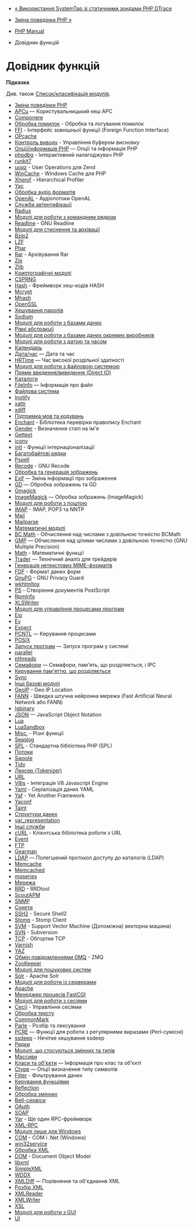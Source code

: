 - [« Використання SystemTap зі статичними зондами PHP DTrace](features.dtrace.systemtap.md)
- [Зміна поведінки PHP »](refs.basic.php.md)

- [PHP Manual](index.md)
- Довідник функцій

# Довідник функцій

**Підказка**

Див. також [Список/класифікація модулів](extensions.md).

- [Зміна поведінки PHP](refs.basic.php.md)
- [APCu](book.apcu.md) — Користувальницький кеш APC
- [Componere](book.componere.md)
- [Обробка помилок](book.errorfunc.md) - Обробка та
логування помилок
- [FFI](book.ffi.md) - Інтерфейс зовнішньої функції (Foreign
Function Interface)
- [OPcache](book.opcache.md)
- [Контроль виводу](book.outcontrol.md) - Управління буфером
висновку
- [Опції/інформація PHP](book.info.md) — Опції та інформація PHP
- [phpdbg](book.phpdbg.md) - Інтерактивний налагоджувач PHP
- [runkit7](book.runkit7.md)
- [uopz](book.uopz.md) - User Operations для Zend
- [WinCache](book.wincache.md) - Windows Cache для PHP
- [Xhprof](book.xhprof.md) - Hierarchical Profiler
- [Yac](book.yac.md)
- [Обробка аудіо форматів](refs.utilspec.audio.md)
- [OpenAL](book.openal.md) - Аудіопотоки OpenAL
- [Служби автентифікації](refs.remote.auth.md)
- [Radius](book.radius.md)
- [Модулі для роботи з командним рядком](refs.utilspec.cmdline.md)
- [Readline](book.readline.md) - GNU Readline
- [Модулі для стиснення та архівації](refs.compression.md)
- [Bzip2](book.bzip2.md)
- [LZF](book.lzf.md)
- [Phar](book.phar.md)
- [Rar](book.rar.md) - Архівування Rar
- [Zip](book.zip.md)
- [Zlib](book.zlib.md)
- [Криптографічні модулі](refs.crypto.md)
- [CSPRNG](book.csprng.md)
- [Hash](book.hash.md) - Фреймворк хеш-кодів HASH
- [Mcrypt](book.mcrypt.md)
- [Mhash](book.mhash.md)
- [OpenSSL](book.openssl.md)
- [Хешування паролів](book.password.md)
- [Sodium](book.sodium.md)
- [Модулі для роботи з базами даних](refs.database.md)
- [Рівні абстракції](refs.database.abstract.md)
- [Модулі для роботи з базами даних окремих виробників](refs.database.vendors.md)
- [Модулі для роботи з датою та часом](refs.calendar.md)
- [Календарь](book.calendar.md)
- [Дата/час](book.datetime.md) — Дата та час
- [HRTime](book.hrtime.md) — Час високої роздільної здатності
- [Модулі для роботи з файловою системою](refs.fileprocess.file.md)
- [Пряме введення/виведення (Direct IO)](book.dio.md)
- [Каталоги](book.dir.md)
- [FileInfo](book.fileinfo.md) — Інформація про файл
- [Файлова система](book.filesystem.md)
- [Inotify](book.inotify.md)
- [xattr](book.xattr.md)
- [xdiff](book.xdiff.md)
- [Підтримка мов та кодувань](refs.international.md)
- [Enchant](book.enchant.md) - Бібліотека перевірки правопису
Enchant
- [Gender](book.gender.md) - Визначення статі на ім'я
- [Gettext](book.gettext.md)
- [iconv](book.iconv.md)
- [intl](book.intl.md) - Функції інтернаціоналізації
- [Багатобайтові рядки](book.mbstring.md)
- [Pspell](book.pspell.md)
- [Recode](book.recode.md) - GNU Recode
- [Обробка та генерація зображень](refs.utilspec.image.md)
- [Exif](book.exif.md) — Зміна інформації про зображення
- [GD](book.image.md) — Обробка зображень та GD
- [Gmagick](book.gmagick.md)
- [ImageMagick](book.imagick.md) — Обробка зображень
(ImageMagick)
- [Модулі для роботи з поштою](refs.remote.mail.md)
- [IMAP](book.imap.md) - IMAP, POP3 та NNTP
- [Mail](book.mail.md)
- [Mailparse](book.mailparse.md)
- [Математичні модулі](refs.math.md)
- [BC Math](book.bc.md) - Обчислення над числами з довільною
точністю BCMath
- [GMP](book.gmp.md) — Обчислення над цілими числами з
довільною точністю (GNU Multiple Precision)
- [Math](book.math.md) - Математичні функції
- [Trader](book.trader.md) — Технічний аналіз для трейдерів
- [Генерація нетекстових MIME-форматів](refs.utilspec.nontext.md)
- [FDF](book.fdf.md) - Формат даних форм
- [GnuPG](book.gnupg.md) - GNU Privacy Guard
- [wkhtmltox](book.wkhtmltox.md)
- [PS](book.ps.md) - Створення документів PostScript
- [RpmInfo](book.rpminfo.md)
- [XLSWriter](book.xlswriter.md)
- [Модулі для управління процесами програм](refs.fileprocess.process.md)
- [Eio](book.eio.md)
- [Ev](book.ev.md)
- [Expect](book.expect.md)
- [PCNTL](book.pcntl.md) — Керування процесами
- [POSIX](book.posix.md)
- [Запуск програм](book.exec.md) — Запуск програм у системі
- [parallel](book.parallel.md)
- [pthreads](book.pthreads.md)
- [Семафори](book.sem.md) — Семафори, пам'ять, що розділяється, і IPC
- [Керування пам'яттю, що розділяється](book.shmop.md)
- [Sync](book.sync.md)
- [Інші базові модулі](refs.basic.other.md)
- [GeoIP](book.geoip.md) - Geo IP Location
- [FANN](book.fann.md) - Швидка штучна нейронна мережа
(Fast Artificial Neural Network або FANN)
- [Igbinary](book.igbinary.md)
- [JSON](book.json.md) — JavaScript Object Notation
- [Lua](book.lua.md)
- [LuaSandbox](book.luasandbox.md)
- [Misc.](book.misc.md) - Різні функції
- [Seaslog](book.seaslog.md)
- [SPL](book.spl.md) - Стандартна бібліотека PHP (SPL)
- [Потоки](book.stream.md)
- [Swoole](book.swoole.md)
- [Tidy](book.tidy.md)
- [Лексер (Tokenizer)](book.tokenizer.md)
- [URL](book.url.md)
- [V8js](book.v8js.md) - Інтеграція V8 Javascript Engine
- [Yaml](book.yaml.md) - Серіалізація даних YAML
- [Yaf](book.yaf.md) - Yet Another Framework
- [Yaconf](book.yaconf.md)
- [Taint](book.taint.md)
- [Структури даних](book.ds.md)
- [var_representation](book.var_representation.md)
- [Інші служби](refs.remote.other.md)
- [cURL](book.curl.md) - Клієнтська бібліотека роботи з URL
- [Event](book.event.md)
- [FTP](book.ftp.md)
- [Gearman](book.gearman.md)
- [LDAP](book.ldap.md) — Полегшений протокол доступу до
каталогів (LDAP)
- [Memcache](book.memcache.md)
- [Memcached](book.memcached.md)
- [mqseries](book.mqseries.md)
- [Мережа](book.network.md)
- [RRD](book.rrd.md) - RRDtool
- [ScoutAPM](book.scoutapm.md)
- [SNMP](book.snmp.md)
- [Сокети](book.sockets.md)
- [SSH2](book.ssh2.md) - Secure Shell2
- [Stomp](book.stomp.md) - Stomp Client
- [SVM](book.svm.md) - Support Vector Machine (Допоміжна)
векторна машина)
- [SVN](book.svn.md) - Subversion
- [TCP](book.tcpwrap.md) - Обгортки TCP
- [Varnish](book.varnish.md)
- [YAZ](book.yaz.md)
- [Обмін повідомленнями 0MQ](book.zmq.md) - ZMQ
- [ZooKeeper](book.zookeeper.md)
- [Модулі для пошукових систем](refs.search.md)
- [Solr](book.solr.md) - Apache Solr
- [Модулі для роботи із серверами](refs.utilspec.server.md)
- [Apache](book.apache.md)
- [Менеджер процесів FastCGI](book.fpm.md)
- [Модулі для роботи з сесіями](refs.basic.session.md)
- [Сесії](book.session.md) - Управління сесіями
- [Обробка тексту](refs.basic.text.md)
- [CommonMark](book.cmark.md)
- [Parle](book.parle.md) - Розбір та лексування
- [PCRE](book.pcre.md) — Функції для роботи з регулярними
виразами (Perl-сумісні)
- [ssdeep](book.ssdeep.md) - Нечітке хешування ssdeep
- [Рядки](book.strings.md)
- [Модулі, що стосуються змінних та типів](refs.basic.vartype.md)
- [Массиви](book.array.md)
- [Класи та об'єкти](book.classobj.md) — Інформація про клас та
об'єкті
- [Ctype](book.ctype.md) — Опції визначення типу символів
- [Filter](book.filter.md) - Фільтрування даних
- [Керування функціями](book.funchand.md)
- [Reflection](book.reflection.md)
- [Обробка змінних](book.var.md)
- [Веб-сервіси](refs.webservice.md)
- [OAuth](book.oauth.md)
- [SOAP](book.soap.md)
- [Yar](book.yar.md) - Ще один RPC-фреймворк
- [XML-RPC](book.xmlrpc.md)
- [Модулі лише для Windows](refs.utilspec.windows.md)
- [COM](book.com.md) - COM і .Net (Windows)
- [win32service](book.win32service.md)
- [Обробка XML](refs.xml.md)
- [DOM](book.dom.md) - Document Object Model
- [libxml](book.libxml.md)
- [SimpleXML](book.simplexml.md)
- [WDDX](book.wddx.md)
- [XMLDiff](book.xmldiff.md) — Порівняння та об'єднання XML
- [Розбір XML](book.xml.md)
- [XMLReader](book.xmlreader.md)
- [XMLWriter](book.xmlwriter.md)
- [XSL](book.xsl.md)
- [Модулі для роботи з GUI](refs.ui.md)
- [UI](book.ui.md)
